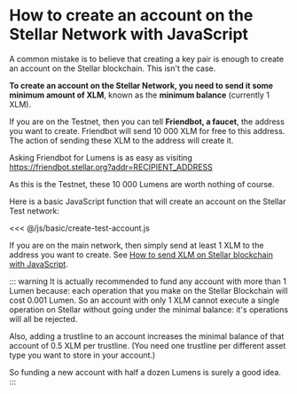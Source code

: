 # How to create an account on the Stellar Network with JavaScript

A common mistake is to believe that creating a key pair is enough to create an account
on the Stellar blockchain. This isn't the case.

**To create an account on the Stellar Network, you need to send it some minimum amount of XLM**, known as the **minimum balance**
(currently 1 XLM).

If you are on the Testnet, then you can tell **Friendbot, a faucet**, the address you want to create.
Friendbot will send 10 000 XLM for free to this address. The action of sending these XLM to
the address will create it.

Asking Friendbot for Lumens is as easy as visiting  
https://friendbot.stellar.org?addr=RECIPIENT_ADDRESS

As this is the Testnet, these 10 000 Lumens are worth nothing of course.

Here is a basic JavaScript function that will create an account on the Stellar Test network:

<<< @/js/basic/create-test-account.js


If you are on the main network, then simply send at least 1 XLM to the address you want to create.
See [How to send XLM on Stellar blockchain with JavaScript](send-xlm-with-javascript).


::: warning
It is actually recommended to fund any account with more than 1 Lumen because: each operation that you make on the Stellar Blockchain will cost 0.001 Lumen. So an account with only 1 XLM cannot execute a single operation on Stellar without going under the minimal balance: it's operations will all be rejected.

Also, adding a trustline to an account increases the minimal balance of that account of 0.5 XLM per trustline. (You need one trustline per different asset type you want to store in your account.)

So funding a new account with half a dozen Lumens is surely a good idea.
:::

<Footer/>